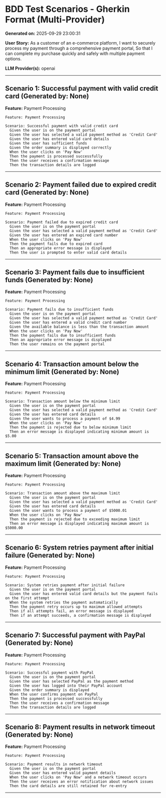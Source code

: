 # BDD Test Scenarios - Gherkin Format (Multi-Provider)

**Generated on:** 2025-09-29 23:00:31

**User Story:** As a customer of an e-commerce platform,
I want to securely process my payment through a comprehensive payment portal,
So that I can complete my purchase quickly and safely with multiple payment options.

**LLM Provider(s):** openai

---

## Scenario 1: Successful payment with valid credit card (Generated by: None)

**Feature:** Payment Processing

```gherkin
Feature: Payment Processing

Scenario: Successful payment with valid credit card
  Given the user is on the payment portal
  Given the user has selected a valid payment method as 'Credit Card'
  Given the user has entered valid card details
  Given the user has sufficient funds
  Given the order summary is displayed correctly
  When the user clicks on 'Pay Now'
  Then the payment is processed successfully
  Then the user receives a confirmation message
  Then the transaction details are logged
```

---

## Scenario 2: Payment failed due to expired credit card (Generated by: None)

**Feature:** Payment Processing

```gherkin
Feature: Payment Processing

Scenario: Payment failed due to expired credit card
  Given the user is on the payment portal
  Given the user has selected a valid payment method as 'Credit Card'
  Given the user has entered an expired card number
  When the user clicks on 'Pay Now'
  Then the payment fails due to expired card
  Then an appropriate error message is displayed
  Then the user is prompted to enter valid card details
```

---

## Scenario 3: Payment fails due to insufficient funds (Generated by: None)

**Feature:** Payment Processing

```gherkin
Feature: Payment Processing

Scenario: Payment fails due to insufficient funds
  Given the user is on the payment portal
  Given the user has selected a valid payment method as 'Credit Card'
  Given the user has entered a valid credit card number
  Given the available balance is less than the transaction amount
  When the user clicks on 'Pay Now'
  Then the payment fails due to insufficient funds
  Then an appropriate error message is displayed
  Then the user remains on the payment portal
```

---

## Scenario 4: Transaction amount below the minimum limit (Generated by: None)

**Feature:** Payment Processing

```gherkin
Feature: Payment Processing

Scenario: Transaction amount below the minimum limit
  Given the user is on the payment portal
  Given the user has selected a valid payment method as 'Credit Card'
  Given the user has entered card details
  Given the user wants to process a payment of $4.99
  When the user clicks on 'Pay Now'
  Then the payment is rejected due to below minimum limit
  Then an error message is displayed indicating minimum amount is $5.00
```

---

## Scenario 5: Transaction amount above the maximum limit (Generated by: None)

**Feature:** Payment Processing

```gherkin
Feature: Payment Processing

Scenario: Transaction amount above the maximum limit
  Given the user is on the payment portal
  Given the user has selected a valid payment method as 'Credit Card'
  Given the user has entered card details
  Given the user wants to process a payment of $5000.01
  When the user clicks on 'Pay Now'
  Then the payment is rejected due to exceeding maximum limit
  Then an error message is displayed indicating maximum amount is $5000.00
```

---

## Scenario 6: System retries payment after initial failure (Generated by: None)

**Feature:** Payment Processing

```gherkin
Feature: Payment Processing

Scenario: System retries payment after initial failure
  Given the user is on the payment portal
  Given the user has entered valid card details but the payment fails on the first attempt
  When the system retries the payment automatically
  Then the payment retry occurs up to maximum allowed attempts
  Then if all attempts fail, an error message is displayed
  Then if an attempt succeeds, a confirmation message is displayed
```

---

## Scenario 7: Successful payment with PayPal (Generated by: None)

**Feature:** Payment Processing

```gherkin
Feature: Payment Processing

Scenario: Successful payment with PayPal
  Given the user is on the payment portal
  Given the user has selected PayPal as the payment method
  Given the user has logged into their PayPal account
  Given the order summary is displayed
  When the user confirms payment on PayPal
  Then the payment is processed successfully
  Then the user receives a confirmation message
  Then the transaction details are logged
```

---

## Scenario 8: Payment results in network timeout (Generated by: None)

**Feature:** Payment Processing

```gherkin
Feature: Payment Processing

Scenario: Payment results in network timeout
  Given the user is on the payment portal
  Given the user has entered valid payment details
  When the user clicks on 'Pay Now' and a network timeout occurs
  Then the user receives an error notification about network issues
  Then the card details are still retained for re-entry
```

---

